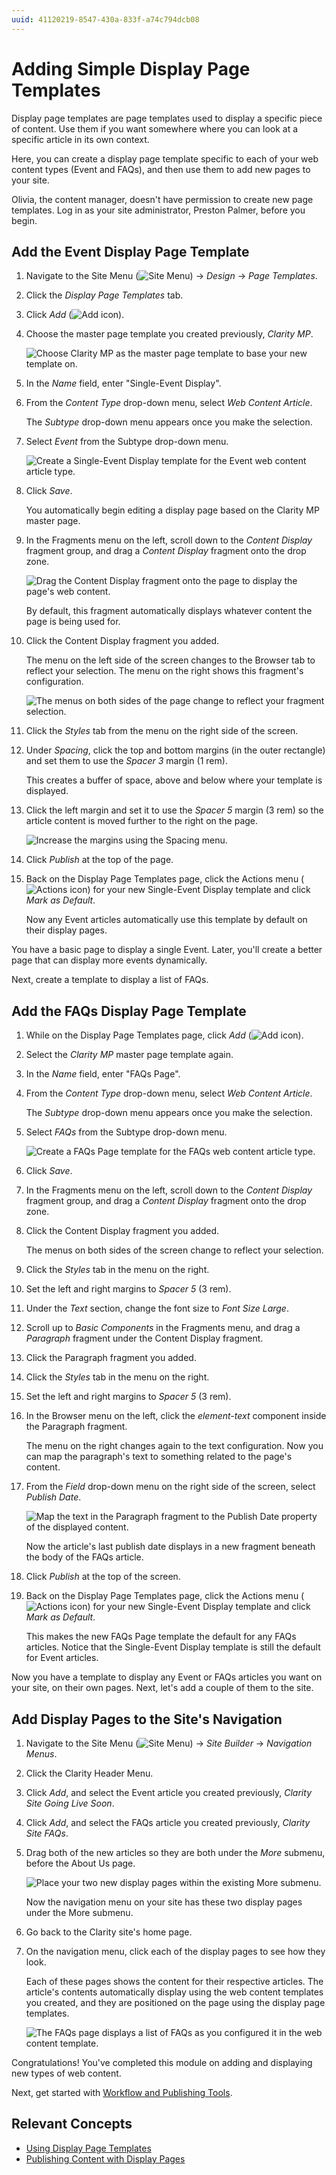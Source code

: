 ```yaml
---
uuid: 41120219-8547-430a-833f-a74c794dcb08
---
```

# Adding Simple Display Page Templates

Display page templates are page templates used to display a specific piece of content. Use them if you want somewhere where you can look at a specific article in its own context.

Here, you can create a display page template specific to each of your web content types (Event and FAQs), and then use them to add new pages to your site.

Olivia, the content manager, doesn't have permission to create new page templates. Log in as your site administrator, Preston Palmer, before you begin.

## Add the Event Display Page Template

1. Navigate to the Site Menu (![Site Menu](../../images/icon-product-menu.png)) &rarr; *Design* &rarr; *Page Templates*.

1. Click the *Display Page Templates* tab.

1. Click *Add* (![Add icon](../../images/icon-add.png)).

1. Choose the master page template you created previously, *Clarity MP*.

   ![Choose Clarity MP as the master page template to base your new template on.](./adding-simple-display-page-templates/images/01.png)

1. In the *Name* field, enter "Single-Event Display".

1. From the *Content Type* drop-down menu, select *Web Content Article*.

   The *Subtype* drop-down menu appears once you make the selection.

1. Select *Event* from the Subtype drop-down menu.

   ![Create a Single-Event Display template for the Event web content article type.](./adding-simple-display-page-templates/images/02.png)

1. Click *Save*.

   You automatically begin editing a display page based on the Clarity MP master page.

1. In the Fragments menu on the left, scroll down to the *Content Display* fragment group, and drag a *Content Display* fragment onto the drop zone.

   ![Drag the Content Display fragment onto the page to display the page's web content.](./adding-simple-display-page-templates/images/03.png)

   By default, this fragment automatically displays whatever content the page is being used for.

1. Click the Content Display fragment you added.

   The menu on the left side of the screen changes to the Browser tab to reflect your selection. The menu on the right shows this fragment's configuration.

   ![The menus on both sides of the page change to reflect your fragment selection.](./adding-simple-display-page-templates/images/04.png)

1. Click the *Styles* tab from the menu on the right side of the screen.

1. Under *Spacing*, click the top and bottom margins (in the outer rectangle) and set them to use the *Spacer 3* margin (1 rem).

   This creates a buffer of space, above and below where your template is displayed.

1. Click the left margin and set it to use the *Spacer 5* margin (3 rem) so the article content is moved further to the right on the page.

   ![Increase the margins using the Spacing menu.](./adding-simple-display-page-templates/images/05.png)

1. Click *Publish* at the top of the page.

1. Back on the Display Page Templates page, click the Actions menu (![Actions icon](../../images/icon-actions.png)) for your new Single-Event Display template and click *Mark as Default*.

   Now any Event articles automatically use this template by default on their display pages.

You have a basic page to display a single Event. Later, you'll create a better page that can display more events dynamically.

Next, create a template to display a list of FAQs.

## Add the FAQs Display Page Template

1. While on the Display Page Templates page, click *Add* (![Add icon](../../images/icon-add.png)).

1. Select the *Clarity MP* master page template again.

1. In the *Name* field, enter "FAQs Page".

1. From the *Content Type* drop-down menu, select *Web Content Article*.

   The *Subtype* drop-down menu appears once you make the selection.

1. Select *FAQs* from the Subtype drop-down menu.

   ![Create a FAQs Page template for the FAQs web content article type.](./adding-simple-display-page-templates/images/06.png)

1. Click *Save*.

1. In the Fragments menu on the left, scroll down to the *Content Display* fragment group, and drag a *Content Display* fragment onto the drop zone.

1. Click the Content Display fragment you added.

   The menus on both sides of the screen change to reflect your selection.

1. Click the *Styles* tab in the menu on the right.

1. Set the left and right margins to *Spacer 5* (3 rem).

1. Under the *Text* section, change the font size to *Font Size Large*.

1. Scroll up to *Basic Components* in the Fragments menu, and drag a *Paragraph* fragment under the Content Display fragment.

1. Click the Paragraph fragment you added.

1. Click the *Styles* tab in the menu on the right.

1. Set the left and right margins to *Spacer 5* (3 rem).

1. In the Browser menu on the left, click the *element-text* component inside the Paragraph fragment.

   The menu on the right changes again to the text configuration. Now you can map the paragraph's text to something related to the page's content.

1. From the *Field* drop-down menu on the right side of the screen, select *Publish Date*.

   ![Map the text in the Paragraph fragment to the Publish Date property of the displayed content.](./adding-simple-display-page-templates/images/07.png)

   Now the article's last publish date displays in a new fragment beneath the body of the FAQs article.

1. Click *Publish* at the top of the screen.

1. Back on the Display Page Templates page, click the Actions menu (![Actions icon](../../images/icon-actions.png)) for your new Single-Event Display template and click *Mark as Default*.

   This makes the new FAQs Page template the default for any FAQs articles. Notice that the Single-Event Display template is still the default for Event articles.

Now you have a template to display any Event or FAQs articles you want on your site, on their own pages. Next, let's add a couple of them to the site.

## Add Display Pages to the Site's Navigation

1. Navigate to the Site Menu (![Site Menu](../../images/icon-product-menu.png)) &rarr; *Site Builder* &rarr; *Navigation Menus*.

1. Click the Clarity Header Menu.

1. Click *Add*, and select the Event article you created previously, *Clarity Site Going Live Soon*.

1. Click *Add*, and select the FAQs article you created previously, *Clarity Site FAQs*.

1. Drag both of the new articles so they are both under the *More* submenu, before the About Us page.

   ![Place your two new display pages within the existing More submenu.](./adding-simple-display-page-templates/images/08.png)

   Now the navigation menu on your site has these two display pages under the More submenu.

1. Go back to the Clarity site's home page.

1. On the navigation menu, click each of the display pages to see how they look.

   Each of these pages shows the content for their respective articles. The article's contents automatically display using the web content templates you created, and they are positioned on the page using the display page templates.

   ![The FAQs page displays a list of FAQs as you configured it in the web content template.](./adding-simple-display-page-templates/images/09.png)

Congratulations! You've completed this module on adding and displaying new types of web content.

Next, get started with [Workflow and Publishing Tools](../workflow-and-publishing-tools.md).

## Relevant Concepts

* [Using Display Page Templates](https://learn.liferay.com/web/guest/w/dxp/site-building/displaying-content/using-display-page-templates)
* [Publishing Content with Display Pages](https://learn.liferay.com/web/guest/w/dxp/site-building/displaying-content/using-display-page-templates/publishing-content-with-display-pages)
